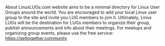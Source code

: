 About
LinuxLUGs.com website aims to be a minimal directory for Linux User Groups around the world.
You are encouraged to add your local Linux user group to the site and invite you LUG members to join it.
Ultimately, Linux LUGs will be the destination for LUGs members to organize their group, publish announcements and info about their meetings.
For meetups and organizing group events, please use the free service: https://gettogether.community 


